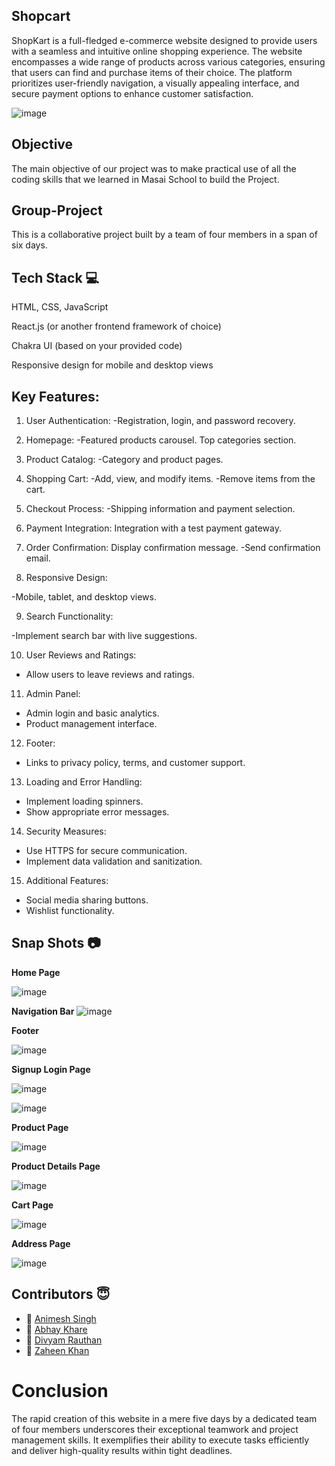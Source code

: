 ## Shopcart

ShopKart is a full-fledged e-commerce website designed to provide users with a seamless and intuitive online shopping experience. The website encompasses a wide range of products across various categories, ensuring that users can find and purchase items of their choice. The platform prioritizes user-friendly navigation, a visually appealing interface, and secure payment options to enhance customer satisfaction.

![image](https://github.com/DivYam062/eCommercebenevolent-boot/assets/51116785/2d15a883-8b34-4c95-947b-36c236b204de)


## Objective
The main objective of our project was to make practical use of all the coding skills that we learned in Masai School to build the Project.

## Group-Project
This is a collaborative project built by a team of four members in a span of six days.

## Tech Stack 💻

HTML, CSS, JavaScript

React.js (or another frontend framework of choice)

Chakra UI (based on your provided code)

Responsive design for mobile and desktop views



## Key Features:
1. User Authentication:
-Registration, login, and password recovery.

2. Homepage:
-Featured products carousel.
Top categories section.
3. Product Catalog:
-Category and product pages.

4. Shopping Cart:
-Add, view, and modify items.
-Remove items from the cart.

5. Checkout Process:
-Shipping information and payment selection.

6. Payment Integration:
Integration with a test payment gateway.

7. Order Confirmation:
Display confirmation message.
-Send confirmation email.

8. Responsive Design:

-Mobile, tablet, and desktop views.

9. Search Functionality:

-Implement search bar with live suggestions.

10. User Reviews and Ratings:
- Allow users to leave reviews and ratings.

11. Admin Panel:
- Admin login and basic analytics.
- Product management interface.

12. Footer:
- Links to privacy policy, terms, and customer support.

13. Loading and Error Handling:
- Implement loading spinners.
- Show appropriate error messages.

14. Security Measures:
- Use HTTPS for secure communication.
- Implement data validation and sanitization.

15. Additional Features:
- Social media sharing buttons.
- Wishlist functionality.







## Snap Shots 📷

**Home Page**

![image](https://github.com/DivYam062/eCommercebenevolent-boot/assets/51116785/c487ebf8-1fef-466e-87e6-0f87c615a25a)

**Navigation Bar**
![image](https://github.com/DivYam062/eCommercebenevolent-boot/assets/51116785/65e02c1b-7605-4729-af8d-3f8479e53365)

**Footer**

![image](https://github.com/DivYam062/eCommercebenevolent-boot/assets/51116785/d4973871-b9a8-45cb-b095-e10cb0e340d0)

**Signup Login Page**

![image](https://github.com/DivYam062/eCommercebenevolent-boot/assets/51116785/dccacfc7-fd92-4034-b535-5bab6d265e7f)

![image](https://github.com/DivYam062/eCommercebenevolent-boot/assets/51116785/25febcc0-7be9-4afe-b77b-0b59181d6c7c)

**Product Page**

![image](https://github.com/DivYam062/eCommercebenevolent-boot/assets/51116785/f365eeb5-f74b-4f36-bddc-00a9658d6858)

**Product Details Page**

![image](https://github.com/DivYam062/eCommercebenevolent-boot/assets/51116785/9176c29c-1c90-4a1f-bcbe-92449187ad4a)

**Cart Page**

![image](https://github.com/DivYam062/eCommercebenevolent-boot/assets/51116785/ef1c106a-8463-4e63-b2e2-1508eee75212)


**Address Page**

![image](https://github.com/DivYam062/eCommercebenevolent-boot/assets/51116785/55540572-3336-486c-b540-1aca41e8398b)

## Contributors  😇

- 👤 [Animesh Singh](https://www.github.com/Animesh-2)
- 👤 [Abhay Khare](https://github.com/ABHAY-22)
- 👤 [Divyam Rauthan](https://github.com/DivYam062)
- 👤 [Zaheen Khan](https://github.com/Zaheen04)


# Conclusion
The rapid creation of this website in a mere five days by a dedicated team of four members underscores their exceptional teamwork and project management skills. It exemplifies their ability to execute tasks efficiently and deliver high-quality results within tight deadlines.











